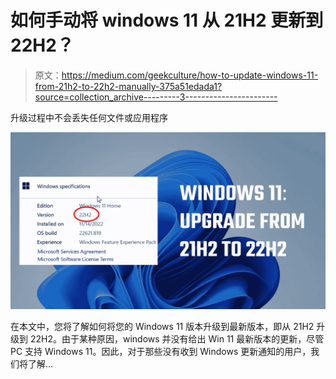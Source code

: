 # 如何手动将 windows 11 从 21H2 更新到 22H2？

> 原文：<https://medium.com/geekculture/how-to-update-windows-11-from-21h2-to-22h2-manually-375a51edada1?source=collection_archive---------3----------------------->

升级过程中不会丢失任何文件或应用程序

![](img/091b60af364bf2d7503ba1a38e733eed.png)

在本文中，您将了解如何将您的 Windows 11 版本升级到最新版本，即从 21H2 升级到 22H2。由于某种原因，windows 并没有给出 Win 11 最新版本的更新，尽管 PC 支持 Windows 11。因此，对于那些没有收到 Windows 更新通知的用户，我们将了解…